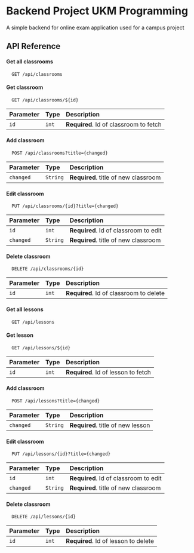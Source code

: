 
# Backend Project UKM Programming

A simple backend for online exam application used for a campus project


## API Reference

#### Get all classrooms

```http
  GET /api/classrooms
```

#### Get classroom

```http
  GET /api/classrooms/${id}
```

| Parameter | Type     | Description                             |
| :-------- | :------- | :-------------------------------------- |
| `id`      | `int`    | **Required**. Id of classroom to fetch  |

#### Add classroom

```http
  POST /api/classrooms?title={changed}
```

| Parameter | Type     | Description                             |
| :-------- | :------- | :-------------------------------------- |
| `changed` | `String` | **Required**. title of new classroom    |

#### Edit classroom

```http
  PUT /api/classrooms/{id}?title={changed}
```

| Parameter | Type     | Description                             |
| :-------- | :------- | :-------------------------------------- |
| `id`      | `int`    | **Required**. Id of classroom to edit   |
| `changed` | `String` | **Required**. title of new classroom    |

#### Delete classroom

```http
  DELETE /api/classrooms/{id}
```

| Parameter | Type     | Description                             |
| :-------- | :------- | :-------------------------------------- |
| `id`      | `int`    | **Required**. Id of classroom to delete |

#### Get all lessons

```http
  GET /api/lessons
```

#### Get lesson

```http
  GET /api/lessons/${id}
```

| Parameter | Type     | Description                             |
| :-------- | :------- | :-------------------------------------- |
| `id`      | `int`    | **Required**. Id of lesson to fetch     |

#### Add classroom

```http
  POST /api/lessons?title={changed}
```

| Parameter | Type     | Description                             |
| :-------- | :------- | :-------------------------------------- |
| `changed` | `String` | **Required**. title of new lesson       |

#### Edit classroom

```http
  PUT /api/lessons/{id}?title={changed}
```

| Parameter | Type     | Description                             |
| :-------- | :------- | :-------------------------------------- |
| `id`      | `int`    | **Required**. Id of classroom to edit   |
| `changed` | `String` | **Required**. title of new classroom    |

#### Delete classroom

```http
  DELETE /api/lessons/{id}
```

| Parameter | Type     | Description                             |
| :-------- | :------- | :-------------------------------------- |
| `id`      | `int`    | **Required**. Id of lesson to delete    |
